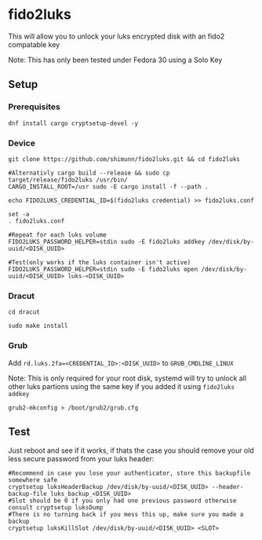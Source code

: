 # fido2luks

This will allow you to unlock your luks encrypted disk with an fido2 compatable key

Note: This has only been tested under Fedora 30 using a Solo Key

## Setup

### Prerequisites

```
dnf install cargo cryptsetup-devel -y
```

### Device

```
git clone https://github.com/shimunn/fido2luks.git && cd fido2luks

#Alternativly cargo build --release && sudo cp target/release/fido2luks /usr/bin/
CARGO_INSTALL_ROOT=/usr sudo -E cargo install -f --path .

echo FIDO2LUKS_CREDENTIAL_ID=$(fido2luks credential) >> fido2luks.conf

set -a
. fido2luks.conf

#Repeat for each luks volume
FIDO2LUKS_PASSWORD_HELPER=stdin sudo -E fido2luks addkey /dev/disk/by-uuid/<DISK_UUID>

#Test(only works if the luks container isn't active)
FIDO2LUKS_PASSWORD_HELPER=stdin sudo -E fido2luks open /dev/disk/by-uuid/<DISK_UUID> luks-<DISK_UUID>

```

### Dracut

```
cd dracut

sudo make install
```

### Grub

Add `rd.luks.2fa=<CREDENTIAL_ID>:<DISK_UUID>` to `GRUB_CMDLINE_LINUX`

Note: This is only required for your root disk, systemd will try to unlock all other luks partions using the same key if you added it using `fido2luks addkey`

```
grub2-mkconfig > /boot/grub2/grub.cfg
```

## Test

Just reboot and see if it works, if thats the case you should remove your old less secure password from your luks header:

```
#Recommend in case you lose your authenticator, store this backupfile somewhere safe
cryptsetup luksHeaderBackup /dev/disk/by-uuid/<DISK_UUID> --header-backup-file luks_backup_<DISK_UUID>
#Slot should be 0 if you only had one previous password otherwise consult cryptsetup luksDump
#There is no turning back if you mess this up, make sure you made a backup
cryptsetup luksKillSlot /dev/disk/by-uuid/<DISK_UUID> <SLOT>
```
